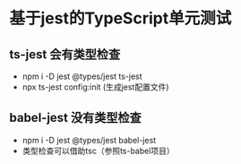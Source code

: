# 基于jest的TypeScript单元测试

## ts-jest 会有类型检查
- npm i -D jest @types/jest ts-jest
- npx ts-jest config:init (生成jest配置文件)

## babel-jest 没有类型检查
- npm i -D jest @types/jest babel-jest
- 类型检查可以借助tsc（参照ts-babel项目）
